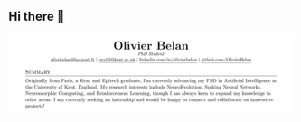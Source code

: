 ## Hi there 👋

<!-- add imgae -->
![Texte alternatif](Olivier_Belan_intro.png)

<!-- ![Texte alternatif](CV_Olivier_Belan-1.png)
![Texte alternatif](CV_Olivier_Belan-2.png)
![Texte alternatif](CV_Olivier_Belan-3.png) -->

<!--
**OlivierBelan/OlivierBelan** is a ✨ _special_ ✨ repository because its `README.md` (this file) appears on your GitHub profile.

Here are some ideas to get you started:

- 🔭 I’m currently working on ...
- 🌱 I’m currently learning ...
- 👯 I’m looking to collaborate on ...
- 🤔 I’m looking for help with ...
- 💬 Ask me about ...
- 📫 How to reach me: ...
- 😄 Pronouns: ...
- ⚡ Fun fact: ...
-->
